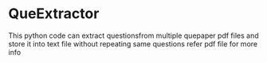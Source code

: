 # QueExtractor
This python code can extract questionsfrom multiple quepaper pdf files and store it into text file without repeating same questions
refer pdf file for more info
